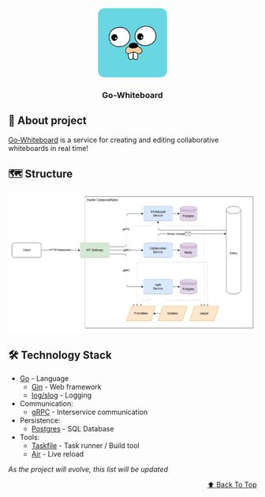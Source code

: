 <div id="readme-top"></div>

[//]: # (Project logo)
<br/>
<div align="center">
    <a href="https://github.com/S1riyS/go-whiteboard">
        <img src="docs/assets/logo.png" alt="Logo" width="140" height="140">
    </a>
    <h3 align="center">Go-Whiteboard</h3>
</div>

## 📌 About project

[Go-Whiteboard](https://github.com/S1riyS/go-whiteboard) is a service for creating and editing collaborative whiteboards in real time!

## 🗺️ Structure
![Structure diagram](docs/assets/diagram.png)

## 🛠️ Technology Stack
- [Go](https://go.dev/) - Language
    - [Gin](https://gin-gonic.com/) - Web framework
    - [log/slog](https://pkg.go.dev/log/slog) - Logging
- Communication:
    - [gRPC](https://grpc.io/) - Interservice communication
- Persistence:
    - [Postgres](https://www.postgresql.org/) - SQL Database
- Tools:
    - [Taskfile](https://taskfile.dev/) - Task runner / Build tool
    - [Air](https://github.com/cosmtrek/air) - Live reload

*As the project will evolve, this list will be updated*

<p align="right"><a href="#readme-top">⬆️ Back To Top</a></p>